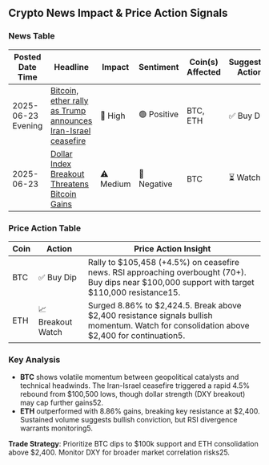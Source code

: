 ## Crypto News Impact & Price Action Signals

### News Table
| Posted Date Time | Headline | Impact | Sentiment | Coin(s) Affected | Suggested Action |
|------------------|----------|--------|-----------|------------------|-----------------|
| 2025-06-23 Evening | [Bitcoin, ether rally as Trump announces Iran-Israel ceasefire](https://www.theblock.co/post/359343/bitcoin-ether-rally-trump-announces-iran-israel-ceasefire) | 🚨 High | 🟢 Positive | BTC, ETH | ✅ Buy Dip |
| 2025-06-23 | [Dollar Index Breakout Threatens Bitcoin Gains](https://www.coindesk.com/daybook-us/2025/06/23/crypto-daybook-americas-bitcoin-seen-overcoming-bearish-futures-options-signals) | ⚠️ Medium | 🔴 Negative | BTC | ⏳ Watch |

### Price Action Table
| Coin | Action | Price Action Insight |
|------|--------|----------------------|
| BTC | ✅ Buy Dip | Rally to $105,458 (+4.5%) on ceasefire news. RSI approaching overbought (70+). Buy dips near $100,000 support with target $110,000 resistance15. |
| ETH | 📈 Breakout Watch | Surged 8.86% to $2,424.5. Break above $2,400 resistance signals bullish momentum. Watch for consolidation above $2,400 for continuation5. |

### Key Analysis
- **BTC** shows volatile momentum between geopolitical catalysts and technical headwinds. The Iran-Israel ceasefire triggered a rapid 4.5% rebound from $100,500 lows, though dollar strength (DXY breakout) may cap further gains52.  
- **ETH** outperformed with 8.86% gains, breaking key resistance at $2,400. Sustained volume suggests bullish conviction, but RSI divergence warrants monitoring5.  

**Trade Strategy**: Prioritize BTC dips to $100k support and ETH consolidation above $2,400. Monitor DXY for broader market correlation risks25.